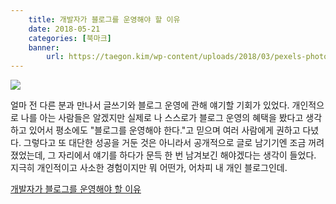 ```yaml
---
    title: 개발자가 블로그를 운영해야 할 이유
    date: 2018-05-21
    categories: [북마크]
    banner:
        url: https://taegon.kim/wp-content/uploads/2018/03/pexels-photo-459688.jpeg
---
```


![](https://taegon.kim/wp-content/uploads/2018/03/pexels-photo-459688.jpeg)

얼마 전 다른 분과 만나서 글쓰기와 블로그 운영에 관해 얘기할 기회가 있었다. 개인적으로 나를 아는 사람들은 알겠지만 실제로 나 스스로가 블로그 운영의 혜택을 봤다고 생각하고 있어서 평소에도 "블로그를 운영해야 한다."고 믿으며 여러 사람에게 권하고 다녔다.  그렇다고 또 대단한 성공을 거둔 것은 아니라서 공개적으로 글로 남기기엔 조금 꺼려졌었는데, 그 자리에서 얘기를 하다가 문득 한 번 남겨보긴 해야겠다는 생각이 들었다. 지극히 개인적이고 사소한 경험이지만 뭐 어떤가, 어차피 내 개인 블로그인데.

[개발자가 블로그를 운영해야 할 이유](https://taegon.kim/archives/7107)